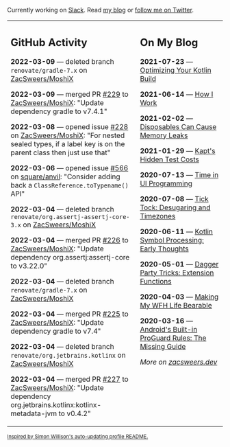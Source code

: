 Currently working on [Slack](https://slack.com/). Read [my blog](https://zacsweers.dev/) or [follow me on Twitter](https://twitter.com/ZacSweers).

<table><tr><td valign="top" width="60%">

## GitHub Activity
<!-- githubActivity starts -->
**2022-03-09** — deleted branch `renovate/gradle-7.x` on [ZacSweers/MoshiX](https://github.com/ZacSweers/MoshiX)

**2022-03-09** — merged PR [#229](https://github.com/ZacSweers/MoshiX/pull/229) to [ZacSweers/MoshiX](https://github.com/ZacSweers/MoshiX): "Update dependency gradle to v7.4.1"

**2022-03-08** — opened issue [#228](https://github.com/ZacSweers/MoshiX/issues/228) on [ZacSweers/MoshiX](https://github.com/ZacSweers/MoshiX): "For nested sealed types, if a label key is on the parent class then just use that"

**2022-03-06** — opened issue [#566](https://github.com/square/anvil/issues/566) on [square/anvil](https://github.com/square/anvil): "Consider adding back a `ClassReference.toTypename()` API"

**2022-03-04** — deleted branch `renovate/org.assertj-assertj-core-3.x` on [ZacSweers/MoshiX](https://github.com/ZacSweers/MoshiX)

**2022-03-04** — merged PR [#226](https://github.com/ZacSweers/MoshiX/pull/226) to [ZacSweers/MoshiX](https://github.com/ZacSweers/MoshiX): "Update dependency org.assertj:assertj-core to v3.22.0"

**2022-03-04** — deleted branch `renovate/gradle-7.x` on [ZacSweers/MoshiX](https://github.com/ZacSweers/MoshiX)

**2022-03-04** — merged PR [#225](https://github.com/ZacSweers/MoshiX/pull/225) to [ZacSweers/MoshiX](https://github.com/ZacSweers/MoshiX): "Update dependency gradle to v7.4"

**2022-03-04** — deleted branch `renovate/org.jetbrains.kotlinx` on [ZacSweers/MoshiX](https://github.com/ZacSweers/MoshiX)

**2022-03-04** — merged PR [#227](https://github.com/ZacSweers/MoshiX/pull/227) to [ZacSweers/MoshiX](https://github.com/ZacSweers/MoshiX): "Update dependency org.jetbrains.kotlinx:kotlinx-metadata-jvm to v0.4.2"
<!-- githubActivity ends -->
</td><td valign="top" width="40%">

## On My Blog
<!-- blog starts -->
**2021-07-23** — [Optimizing Your Kotlin Build](https://www.zacsweers.dev/optimizing-your-kotlin-build/)

**2021-06-14** — [How I Work](https://www.zacsweers.dev/how-i-work/)

**2021-02-02** — [Disposables Can Cause Memory Leaks](https://www.zacsweers.dev/disposables-can-cause-memory-leaks/)

**2021-01-29** — [Kapt's Hidden Test Costs](https://www.zacsweers.dev/kapts-hidden-test-costs/)

**2020-07-13** — [Time in UI Programming](https://www.zacsweers.dev/time-in-ui/)

**2020-07-08** — [Tick Tock: Desugaring and Timezones](https://www.zacsweers.dev/ticktock-desugaring-timezones/)

**2020-06-11** — [Kotlin Symbol Processing: Early Thoughts](https://www.zacsweers.dev/kotlin-symbol-processor-early-thoughts/)

**2020-05-01** — [Dagger Party Tricks: Extension Functions](https://www.zacsweers.dev/dagger-party-tricks-extension-functions/)

**2020-04-03** — [Making My WFH Life Bearable](https://www.zacsweers.dev/making-wfh-life-bearable/)

**2020-03-16** — [Android's Built-in ProGuard Rules: The Missing Guide](https://www.zacsweers.dev/android-proguard-rules/)
<!-- blog ends -->
_More on [zacsweers.dev](https://zacsweers.dev/)_
</td></tr></table>

<sub><a href="https://simonwillison.net/2020/Jul/10/self-updating-profile-readme/">Inspired by Simon Willison's auto-updating profile README.</a></sub>
